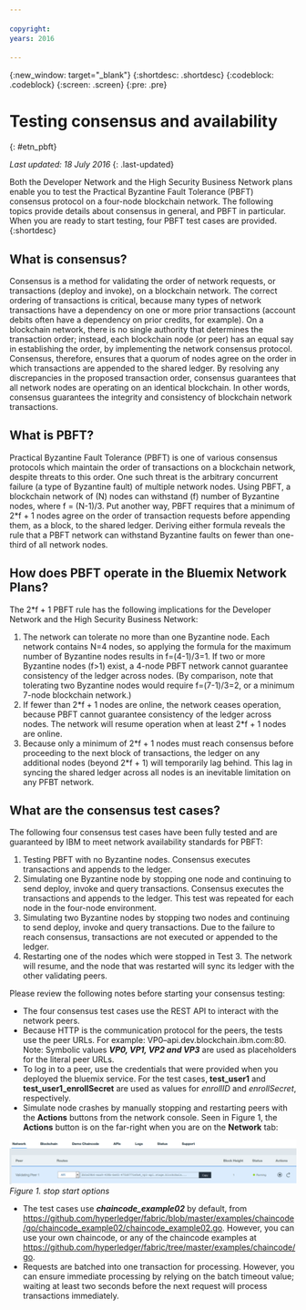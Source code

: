 ```yaml
---

copyright:
years: 2016

---
```


{:new_window: target="_blank"}
{:shortdesc: .shortdesc}
{:codeblock: .codeblock}
{:screen: .screen}
{:pre: .pre}


# Testing consensus and availability
{: #etn_pbft}

*Last updated: 18 July 2016*
{: .last-updated}

Both the Developer Network and the High Security Business Network plans enable you to test the Practical Byzantine Fault Tolerance (PBFT) consensus protocol on a four-node blockchain network. The following topics provide details about consensus in general, and PBFT in particular. When you are ready to start testing, four PBFT test cases are provided.
{:shortdesc}

## What is consensus?

Consensus is a method for validating the order of network requests, or transactions (deploy and invoke), on a blockchain network. The correct ordering of transactions is critical, because many types of network transactions have a dependency on one or more prior transactions (account debits often have a dependency on prior credits, for example). On a blockchain network, there is no single authority that determines the transaction order; instead, each blockchain node (or peer) has an equal say in establishing the order, by implementing the network consensus protocol. Consensus, therefore, ensures that a quorum of nodes agree on the order in which transactions are appended to the shared ledger. By resolving any discrepancies in the proposed transaction order, consensus guarantees that all network nodes are operating on an identical blockchain. In other words, consensus guarantees the integrity and consistency of blockchain network transactions.

## What is PBFT?

Practical Byzantine Fault Tolerance (PBFT) is one of various consensus protocols which maintain the order of transactions on a blockchain network, despite threats to this order. One such threat is the arbitrary concurrent failure (a type of Byzantine fault) of multiple network nodes. Using PBFT, a blockchain network of (N) nodes can withstand (f) number of Byzantine nodes, where f = (N-1)/3. Put another way, PBFT requires that a minimum of 2\*f + 1 nodes agree on the order of transaction requests before appending them, as a block, to the shared ledger. Deriving either formula reveals the rule that a PBFT network can withstand Byzantine faults on fewer than one-third of all network nodes.

## How does PBFT operate in the Bluemix Network Plans?

The 2\*f + 1 PBFT rule has the following implications for the Developer Network and the High Security Business Network:

1. The network can tolerate no more than one Byzantine node. Each network contains N=4 nodes, so applying the formula for the maximum number of Byzantine nodes results in f=(4-1)/3=1. If two or more Byzantine nodes (f>1) exist, a 4-node PBFT network cannot guarantee consistency of the ledger across nodes. (By comparison, note that tolerating two Byzantine nodes would require f=(7-1)/3=2, or a minimum 7-node blockchain network.)
2. If fewer than 2\*f + 1 nodes are online, the network ceases operation, because PBFT cannot guarantee consistency of the ledger across nodes. The network will resume operation when at least 2\*f + 1 nodes are online.
3. Because only a minimum of 2\*f + 1 nodes must reach consensus before proceeding to the next block of transactions, the ledger on any additional nodes (beyond 2\*f + 1) will temporarily lag behind. This lag in syncing the shared ledger across all nodes is an inevitable limitation on any PFBT network.

## What are the consensus test cases?
The following four consensus test cases have been fully tested and are guaranteed by IBM to meet network availability standards for PBFT:

1. Testing PBFT with no Byzantine nodes. Consensus executes transactions and appends to the ledger.
2. Simulating one Byzantine node by stopping one node and continuing to send deploy, invoke and query transactions. Consensus executes the transactions and appends to the ledger. This test was repeated for each node in the four-node environment.
3. Simulating two Byzantine nodes by stopping two nodes and continuing to send deploy, invoke and query transactions. Due to the failure to reach consensus, transactions are not executed or appended to the ledger.
4. Restarting one of the nodes which were stopped in Test 3. The network will resume, and the node that was restarted will sync its ledger with the other validating peers.  

Please review the following notes before starting your consensus testing:

- The four consensus test cases use the REST API to interact with the network peers.
- Because HTTP is the communication protocol for the peers, the tests use the peer URLs. For example: VP0–api.dev.blockchain.ibm.com:80.
Note: Symbolic values ***VP0, VP1, VP2 and VP3*** are used as placeholders for the literal peer URLs.
-  To log in to a peer, use the credentials that were provided when you deployed the bluemix service. For the test cases, **test\_user1** and **test\_user1\_enrollSecret** are used as values for *enrollID* and *enrollSecret*, respectively.
-  Simulate node crashes by manually stopping and restarting peers with the **Actions** buttons from the network console.  Seen in Figure 1, the **Actions** button is on the far-right when you are on the **Network** tab: 

![](images/stopstartpeer.png)
*Figure 1. stop start options*

- The test cases use ***chaincode_example02*** by default, from  https://github.com/hyperledger/fabric/blob/master/examples/chaincode/go/chaincode_example02/chaincode_example02.go. However, you can use your own chaincode, or any of the chaincode examples at https://github.com/hyperledger/fabric/tree/master/examples/chaincode/go.
- Requests are batched into one transaction for processing. However, you can ensure immediate processing by relying on the batch timeout value; waiting at least two seconds before the next request will process transactions immediately.
